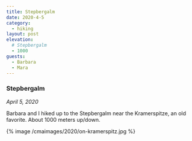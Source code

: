 ```yaml
---
title: Stepbergalm
date: 2020-4-5
category:
  - hiking
layout: post
elevation:
  # Stepbergalm
  - 1000
guests:
  - Barbara
  - Mara
---
```


### Stepbergalm

_April 5, 2020_

Barbara and I hiked up to the Stepbergalm near the
Kramerspitze, an old favorite. About 1000 meters up/down.

{% image /cmaimages/2020/on-kramerspitz.jpg %}
